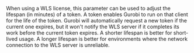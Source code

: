 When using a WLS license, this parameter can be used to adjust the lifespan (in minutes) of a token. A token enables
Gurobi to run on that client for the life of the token. Gurobi will automatically request a new token if the current one
expires, but it won't notify the WLS server if it completes its work before the current token expires. A shorter
lifespan is better for short-lived usage. A longer lifespan is better for environments where the network connection to
the WLS server is unreliable.